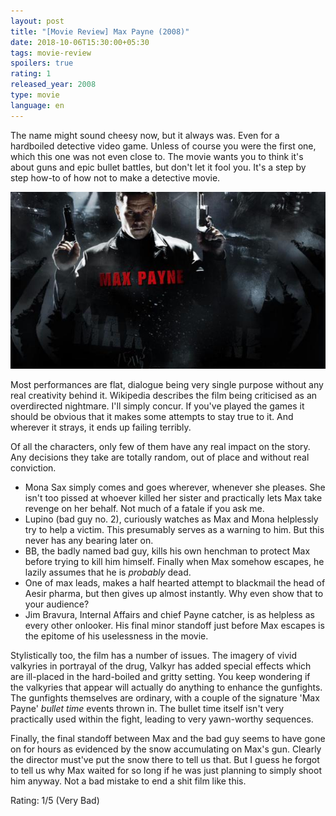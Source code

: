 ```yaml
---
layout: post
title: "[Movie Review] Max Payne (2008)"
date: 2018-10-06T15:30:00+05:30
tags: movie-review
spoilers: true
rating: 1
released_year: 2008
type: movie
language: en
---
```


The name might sound cheesy now, but it always was. Even for a hardboiled detective video game.
Unless of course you were the first one, which this one was not even close to.
The movie wants you to think it's about guns and epic bullet battles, but don't let it fool you.
It's a step by step how-to of how not to make a detective movie.

![Max Payne (2008)](/img/movie-poster-max-payne-2008.jpg 'Max Payne (2008)')


Most performances are flat, dialogue being very single purpose without any real creativity behind it.
Wikipedia describes the film being criticised as an overdirected nightmare.
I'll simply concur. If you've played the games it should be obvious that it makes some attempts to stay true to it.
And wherever it strays, it ends up failing terribly.

Of all the characters, only few of them have any real impact on the story.
Any decisions they take are totally random, out of place and without real conviction.
* Mona Sax simply comes and goes wherever, whenever she pleases.
She isn't too pissed at whoever killed her sister and practically lets Max take revenge on her behalf.
Not much of a fatale if you ask me.
* Lupino (bad guy no. 2), curiously watches as Max and Mona helplessly try to help a victim.
This presumably serves as a warning to him. But this never has any bearing later on.
* BB, the badly named bad guy, kills his own henchman to protect Max before trying to kill him himself.
Finally when Max somehow escapes, he lazily assumes that he is _probably_ dead.
* One of max leads, makes a half hearted attempt to blackmail the head of Aesir pharma, but then gives up almost instantly.
Why even show that to your audience?
* Jim Bravura, Internal Affairs and chief Payne catcher, is as helpless as every other onlooker.
His final minor standoff just before Max escapes is the epitome of his uselessness in the movie.

Stylistically too, the film has a number of issues.
The imagery of vivid valkyries in portrayal of the drug, Valkyr has added special effects which are ill-placed in the hard-boiled and gritty setting.
You keep wondering if the valkyries that appear will actually do anything to enhance the gunfights.
The gunfights themselves are ordinary, with a couple of the signature 'Max Payne' _bullet time_ events thrown in.
The bullet time itself isn't very practically used within the fight, leading to very yawn-worthy sequences.

Finally, the final standoff between Max and the bad guy seems to have gone on for hours as evidenced by the snow accumulating on Max's gun.
Clearly the director must've put the snow there to tell us that.
But I guess he forgot to tell us why Max waited for so long if he was just planning to simply shoot him anyway.
Not a bad mistake to end a shit film like this.

Rating: 1/5 (Very Bad)
